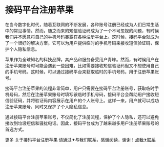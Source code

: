 # 接码平台注册苹果

在当今数字化时代，随着互联网的不断发展，各种账号注册已经成为人们日常生活中的常见事情。然而，随之而来的短信验证码成为了一个不可忽视的问题，有时候我们并不愿意将自己的手机号码暴露在各种注册平台上。这时候，接码平台就成为了一个很好的解决方案。它可以为用户提供临时的手机号码来接收短信验证码，保护个人隐私信息。

苹果作为全球知名的科技品牌，其产品和服务备受用户青睐。然而，有时候用户在注册苹果账号时可能会遇到一些困难，比如需要接收短信验证码但又不想使用自己的手机号码。这时候，可以通过接码平台来获取临时的手机号码，用于注册苹果账号。

接码平台注册苹果的流程非常简单，用户只需要在接码平台注册账号，获取临时手机号码，然后在注册苹果账号时填写该临时手机号码，接码平台会帮助用户接收短信验证码，并将验证码内容展示在用户的个人账号上。这样一来，用户就可以成功注册苹果账号，同时又保护了个人隐私信息。

通过接码平台注册苹果账号，不仅简化了注册流程，保护了个人隐私，还可以避免接收到垃圾短信和骚扰电话。因此，接码平台成为了越来越多用户注册苹果账号的首选方式。

更多 关于接码平台注册苹果 请通过✈与我们联系，感谢阅读，谢谢！[点我✈联系](https://a.k02.cc)